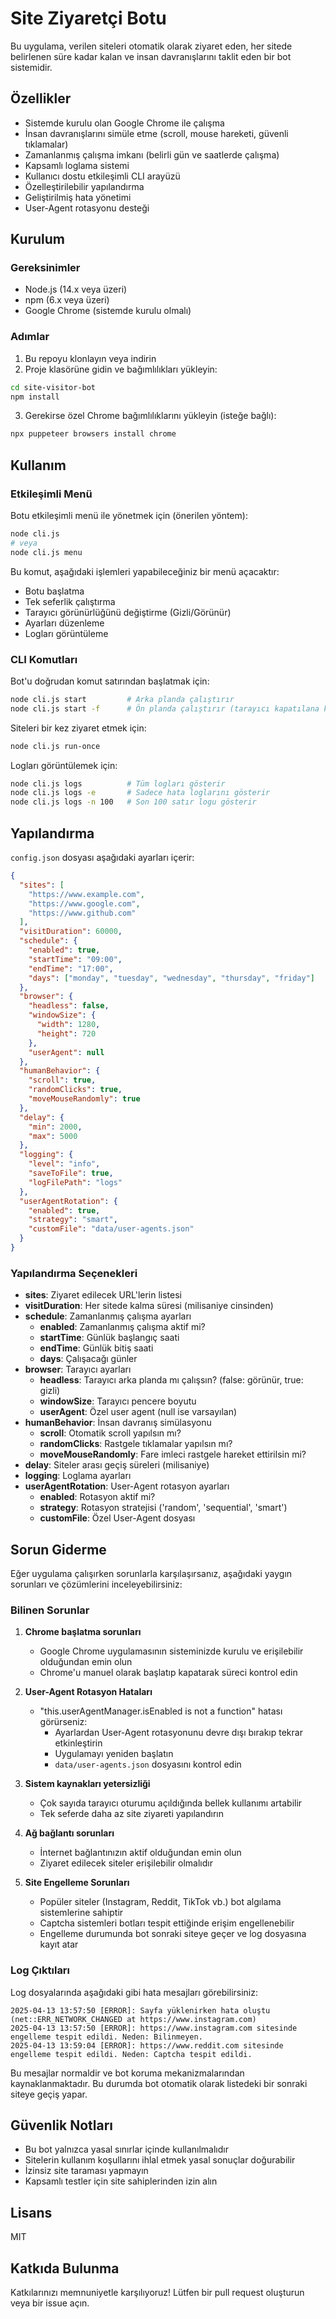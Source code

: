 # Site Ziyaretçi Botu

Bu uygulama, verilen siteleri otomatik olarak ziyaret eden, her sitede belirlenen süre kadar kalan ve insan davranışlarını taklit eden bir bot sistemidir.

## Özellikler

- Sistemde kurulu olan Google Chrome ile çalışma
- İnsan davranışlarını simüle etme (scroll, mouse hareketi, güvenli tıklamalar)
- Zamanlanmış çalışma imkanı (belirli gün ve saatlerde çalışma)
- Kapsamlı loglama sistemi
- Kullanıcı dostu etkileşimli CLI arayüzü
- Özelleştirilebilir yapılandırma
- Geliştirilmiş hata yönetimi
- User-Agent rotasyonu desteği

## Kurulum

### Gereksinimler

- Node.js (14.x veya üzeri)
- npm (6.x veya üzeri)
- Google Chrome (sistemde kurulu olmalı)

### Adımlar

1. Bu repoyu klonlayın veya indirin
2. Proje klasörüne gidin ve bağımlılıkları yükleyin:

```bash
cd site-visitor-bot
npm install
```

3. Gerekirse özel Chrome bağımlılıklarını yükleyin (isteğe bağlı):

```bash
npx puppeteer browsers install chrome
```

## Kullanım

### Etkileşimli Menü

Botu etkileşimli menü ile yönetmek için (önerilen yöntem):

```bash
node cli.js
# veya
node cli.js menu
```

Bu komut, aşağıdaki işlemleri yapabileceğiniz bir menü açacaktır:
- Botu başlatma
- Tek seferlik çalıştırma
- Tarayıcı görünürlüğünü değiştirme (Gizli/Görünür)
- Ayarları düzenleme
- Logları görüntüleme

### CLI Komutları

Bot'u doğrudan komut satırından başlatmak için:

```bash
node cli.js start         # Arka planda çalıştırır
node cli.js start -f      # Ön planda çalıştırır (tarayıcı kapatılana kadar bekler)
```

Siteleri bir kez ziyaret etmek için:

```bash
node cli.js run-once
```

Logları görüntülemek için:

```bash
node cli.js logs          # Tüm logları gösterir
node cli.js logs -e       # Sadece hata loglarını gösterir
node cli.js logs -n 100   # Son 100 satır logu gösterir
```

## Yapılandırma

`config.json` dosyası aşağıdaki ayarları içerir:

```json
{
  "sites": [
    "https://www.example.com",
    "https://www.google.com",
    "https://www.github.com"
  ],
  "visitDuration": 60000,
  "schedule": {
    "enabled": true,
    "startTime": "09:00",
    "endTime": "17:00",
    "days": ["monday", "tuesday", "wednesday", "thursday", "friday"]
  },
  "browser": {
    "headless": false,
    "windowSize": {
      "width": 1280,
      "height": 720
    },
    "userAgent": null
  },
  "humanBehavior": {
    "scroll": true,
    "randomClicks": true,
    "moveMouseRandomly": true
  },
  "delay": {
    "min": 2000,
    "max": 5000
  },
  "logging": {
    "level": "info",
    "saveToFile": true,
    "logFilePath": "logs"
  },
  "userAgentRotation": {
    "enabled": true,
    "strategy": "smart",
    "customFile": "data/user-agents.json"
  }
}
```

### Yapılandırma Seçenekleri

- **sites**: Ziyaret edilecek URL'lerin listesi
- **visitDuration**: Her sitede kalma süresi (milisaniye cinsinden)
- **schedule**: Zamanlanmış çalışma ayarları
  - **enabled**: Zamanlanmış çalışma aktif mi?
  - **startTime**: Günlük başlangıç saati
  - **endTime**: Günlük bitiş saati
  - **days**: Çalışacağı günler
- **browser**: Tarayıcı ayarları
  - **headless**: Tarayıcı arka planda mı çalışsın? (false: görünür, true: gizli)
  - **windowSize**: Tarayıcı pencere boyutu
  - **userAgent**: Özel user agent (null ise varsayılan)
- **humanBehavior**: İnsan davranış simülasyonu
  - **scroll**: Otomatik scroll yapılsın mı?
  - **randomClicks**: Rastgele tıklamalar yapılsın mı?
  - **moveMouseRandomly**: Fare imleci rastgele hareket ettirilsin mi?
- **delay**: Siteler arası geçiş süreleri (milisaniye)
- **logging**: Loglama ayarları
- **userAgentRotation**: User-Agent rotasyon ayarları
  - **enabled**: Rotasyon aktif mi?
  - **strategy**: Rotasyon stratejisi ('random', 'sequential', 'smart')
  - **customFile**: Özel User-Agent dosyası

## Sorun Giderme

Eğer uygulama çalışırken sorunlarla karşılaşırsanız, aşağıdaki yaygın sorunları ve çözümlerini inceleyebilirsiniz:

### Bilinen Sorunlar

1. **Chrome başlatma sorunları**
   - Google Chrome uygulamasının sisteminizde kurulu ve erişilebilir olduğundan emin olun
   - Chrome'u manuel olarak başlatıp kapatarak süreci kontrol edin

2. **User-Agent Rotasyon Hataları**
   - "this.userAgentManager.isEnabled is not a function" hatası görürseniz:
     - Ayarlardan User-Agent rotasyonunu devre dışı bırakıp tekrar etkinleştirin
     - Uygulamayı yeniden başlatın
     - `data/user-agents.json` dosyasını kontrol edin

3. **Sistem kaynakları yetersizliği**
   - Çok sayıda tarayıcı oturumu açıldığında bellek kullanımı artabilir
   - Tek seferde daha az site ziyareti yapılandırın

4. **Ağ bağlantı sorunları**
   - İnternet bağlantınızın aktif olduğundan emin olun
   - Ziyaret edilecek siteler erişilebilir olmalıdır

5. **Site Engelleme Sorunları**
   - Popüler siteler (Instagram, Reddit, TikTok vb.) bot algılama sistemlerine sahiptir
   - Captcha sistemleri botları tespit ettiğinde erişim engellenebilir
   - Engelleme durumunda bot sonraki siteye geçer ve log dosyasına kayıt atar

### Log Çıktıları

Log dosyalarında aşağıdaki gibi hata mesajları görebilirsiniz:

```
2025-04-13 13:57:50 [ERROR]: Sayfa yüklenirken hata oluştu (net::ERR_NETWORK_CHANGED at https://www.instagram.com)
2025-04-13 13:57:50 [ERROR]: https://www.instagram.com sitesinde engelleme tespit edildi. Neden: Bilinmeyen.
2025-04-13 13:59:04 [ERROR]: https://www.reddit.com sitesinde engelleme tespit edildi. Neden: Captcha tespit edildi.
```

Bu mesajlar normaldir ve bot koruma mekanizmalarından kaynaklanmaktadır. Bu durumda bot otomatik olarak listedeki bir sonraki siteye geçiş yapar.

## Güvenlik Notları

- Bu bot yalnızca yasal sınırlar içinde kullanılmalıdır
- Sitelerin kullanım koşullarını ihlal etmek yasal sonuçlar doğurabilir
- İzinsiz site taraması yapmayın
- Kapsamlı testler için site sahiplerinden izin alın

## Lisans

MIT

## Katkıda Bulunma

Katkılarınızı memnuniyetle karşılıyoruz! Lütfen bir pull request oluşturun veya bir issue açın.